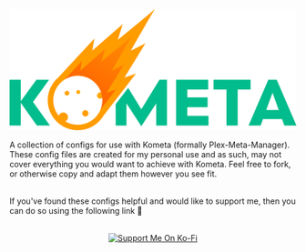 ![Kometa](img/kometa.png)

A collection of configs for use with Kometa (formally Plex-Meta-Manager). These config files are created for my personal use and as such, may not cover everything you would want to achieve with Kometa. Feel free to fork, or otherwise copy and adapt them however you see fit.

<br>
If you've found these configs helpful and would like to support me, then you can do so using the following link 🙂
</br>
<br>
<p align="center">
  <a href="https://ko-fi.com/mikenobbs" target="_blank"><img src="https://images2.imgbox.com/ad/d8/0Ulu9hEi_o.png" width="250" alt="Support Me On Ko-Fi"/></a>
</p>
